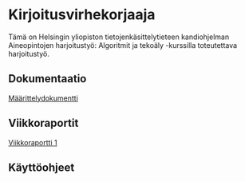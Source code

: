 # Kirjoitusvirhekorjaaja
Tämä on Helsingin yliopiston tietojenkäsittelytieteen kandiohjelman Aineopintojen harjoitustyö: Algoritmit ja tekoäly -kurssilla toteutettava harjoitustyö.

## Dokumentaatio
[Määrittelydokumentti](docs/maarittelydokumentti.md)

## Viikkoraportit
[Viikkoraportti 1](docs/viikkoraportti1.md)

## Käyttöohjeet
